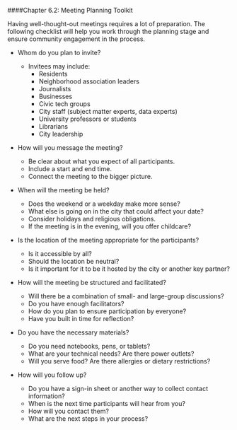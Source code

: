 ####Chapter 6.2: Meeting Planning Toolkit

Having well-thought-out meetings requires a lot of preparation. The following checklist will help you work through the planning stage and ensure community engagement in the process.

* Whom do you plan to invite?
  * Invitees may include:
    * Residents
    * Neighborhood association leaders
    * Journalists
    * Businesses
    * Civic tech groups
    * City staff (subject matter experts, data experts)
    * University professors or students
    * Librarians
    * City leadership

* How will you message the meeting?
  * Be clear about what you expect of all participants.
  * Include a start and end time.
  * Connect the meeting to the bigger picture.

* When will the meeting be held?
  * Does the weekend or a weekday make more sense?
  * What else is going on in the city that could affect your date?
  * Consider holidays and religious obligations.
  * If the meeting is in the evening, will you offer childcare?

* Is the location of the meeting appropriate for the participants?
  * Is it accessible by all?
  * Should the location be neutral?
  * Is it important for it to be it hosted by the city or another key partner?

* How will the meeting be structured and facilitated?
  * Will there be a combination of small- and large-group discussions?
  * Do you have enough facilitators?
  * How do you plan to ensure participation by everyone?
  * Have you built in time for reflection?

* Do you have the necessary materials?
  * Do you need notebooks, pens, or tablets?
  * What are your technical needs? Are there power outlets?
  * Will you serve food? Are there allergies or dietary restrictions?

* How will you follow up?
  * Do you have a sign-in sheet or another way to collect contact information?
  * When is the next time participants will hear from you?
  * How will you contact them?
  * What are the next steps in your process?
